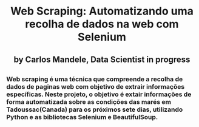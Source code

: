  <h1 style="font-size:200%;
  text-align:center">Web Scraping: Automatizando uma recolha de dados na web com Selenium</h1>
<h4 style="font-size:150%;
 text-align:center">by Carlos Mandele, Data Scientist in progress</h4>


##
 ### Web scraping é uma técnica que compreende a recolha de dados de paginas web com objetivo de extrair informações específicas. Neste projeto, o objetivo é extair informações de forma automatizada sobre as condições das marés em Tadoussac(Canada) para os próximos sete dias, utilizando Python e as bibliotecas Selenium e BeautifulSoup.
